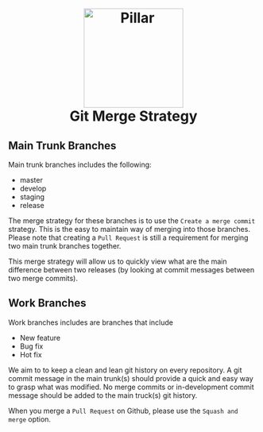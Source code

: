 <h1 align="center">
  <a title="Building financial tools for Canada's entrepreneurs" href="https://pillar.financial">
    <img alt="Pillar" width="200px" src="https://avatars.githubusercontent.com/u/86977965?s=200&v=4" />
    <br/>
  </a>
  Git Merge Strategy
</h1>

## Main Trunk Branches

Main trunk branches includes the following:
* master
* develop
* staging
* release

The merge strategy for these branches is to use the `Create a merge commit` strategy. This is the easy to maintain way
of merging into those branches. Please note that creating a `Pull Request` is still a requirement for merging two 
main trunk branches together.

This merge strategy will allow us to quickly view what are the main difference between two releases (by looking at 
commit messages between two merge commits).

## Work Branches

Work branches includes are branches that include 
* New feature
* Bug fix
* Hot fix

We aim to to keep a clean and lean git history on every repository. A git commit message in the main trunk(s) should
provide a quick and easy way to grasp what was modified. No merge commits or in-development commit message should be
added to the main truck(s) git history.

When you merge a `Pull Request` on Github, please use the `Squash and merge` option. 
